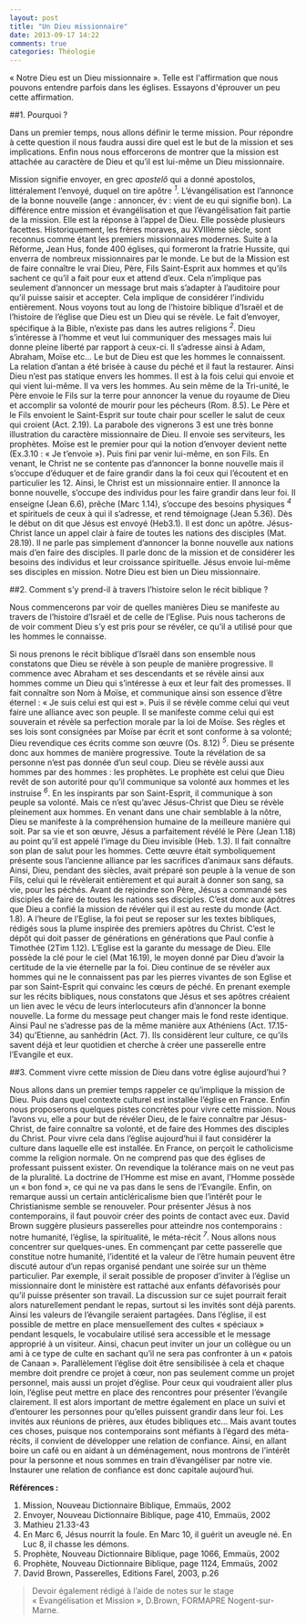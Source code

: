 ```yaml
---
layout: post
title: "Un Dieu missionnaire"
date: 2013-09-17 14:22
comments: true
categories: Théologie
---
```


« Notre Dieu est un Dieu missionnaire ». Telle est l'affirmation que nous pouvons entendre parfois dans les églises.
Essayons d'éprouver un peu cette affirmation.

<!-- more -->

##1. Pourquoi ?

Dans un premier temps, nous allons définir le terme mission. Pour répondre à cette question il nous faudra aussi dire quel est le but de la mission et ses implications. Enfin nous nous efforcerons de montrer que la mission est attachée au caractère de Dieu et qu’il est lui-même un Dieu missionnaire.

Mission signifie envoyer, en grec *apostelô* qui a donné apostolos, littéralement l’envoyé,  duquel on tire apôtre <sup>*1*</sup>. L’évangélisation est l’annonce de la bonne nouvelle (ange : annoncer, év : vient de eu qui signifie bon). La différence entre mission et évangélisation et que l’évangélisation fait partie de la mission. Elle est la réponse à l’appel de Dieu. Elle possède plusieurs facettes.
Historiquement, les frères moraves, au XVIIIème siècle, sont reconnus comme étant les premiers missionnaires modernes. Suite à la Réforme, Jean Hus, fonde 400 églises, qui formeront la fratrie Hussite, qui enverra de nombreux missionnaires par le monde.
Le but de la Mission est de faire connaître le vrai Dieu, Père, Fils Saint-Esprit aux hommes et qu’ils sachent ce qu’il a fait pour eux et attend d’eux. Cela n’implique pas seulement d’annoncer un message brut mais s’adapter à l’auditoire pour qu’il puisse saisir et accepter. Cela implique de considérer l’individu entièrement.
Nous voyons tout au long de l’histoire biblique d’Israël et de l’histoire de l’église que Dieu est un Dieu qui se révèle. Le fait d’envoyer, spécifique à la Bible, n’existe pas dans les autres religions <sup>*2*</sup>. Dieu s’intéresse à l’homme et veut lui communiquer  des messages mais lui donne pleine liberté par rapport à ceux-ci. Il s’adresse ainsi à Adam, Abraham, Moïse etc... Le but de Dieu est que les hommes le connaissent. La relation d’antan a été brisée à cause du péché et il faut la restaurer. Ainsi  Dieu n’est pas statique envers les hommes. Il est à la fois celui qui envoie et qui vient lui-même. Il va vers les hommes. Au sein même de la Tri-unité, le Père envoie le Fils sur la terre pour annoncer la venue du royaume de Dieu et accomplir sa volonté de mourir pour les pécheurs (Rom. 8.5). Le Père et le Fils envoient le Saint-Esprit sur toute chair pour sceller le salut de ceux qui croient (Act. 2.19). La parabole des vignerons 3 est une très bonne illustration du caractère missionnaire de Dieu. Il envoie ses serviteurs, les prophètes. Moïse est le premier pour qui la notion d’envoyer devient nette (Ex.3.10 : « Je t’envoie »). Puis fini par venir lui-même, en son Fils.
En venant, le Christ ne se contente pas d’annoncer la bonne nouvelle mais il s’occupe d’éduquer et de faire grandir dans la foi ceux qui l’écoutent et en particulier les 12. Ainsi, le Christ est un missionnaire entier. Il annonce la bonne nouvelle, s’occupe des individus pour les faire grandir dans leur foi. Il enseigne (Jean 6.6), prêche (Marc 1.14), s’occupe des besoins physiques <sup>*4*</sup> et spirituels de ceux à qui il s’adresse, et rend témoignage (Jean 5.36). Dès le début on dit que Jésus est envoyé (Heb3.1). Il est donc un apôtre.
Jésus-Christ lance un appel clair à faire de toutes les nations des disciples (Mat. 28.19). Il ne parle  pas simplement d’annoncer la bonne nouvelle aux nations mais d’en faire des disciples. Il parle donc  de la mission et de considérer les besoins des individus et leur croissance spirituelle. Jésus envoie lui-même ses disciples en mission. Notre Dieu est bien un Dieu missionnaire.

##2. Comment s’y prend-il à travers l’histoire selon le récit biblique ?

Nous commencerons par voir de quelles manières Dieu se manifeste au travers de l’histoire d’Israël et de celle de l’Eglise. Puis nous tacherons de de voir comment Dieu s’y est pris pour se révéler, ce qu’il a utilisé pour que les hommes le connaisse.

Si nous prenons le récit biblique d’Israël dans son ensemble nous constatons que Dieu se révèle à son peuple de manière progressive. Il commence avec Abraham et ses descendants et se révèle ainsi aux hommes comme un Dieu qui s’intéresse à eux et leur fait des promesses. Il fait connaître son Nom à Moïse, et communique ainsi son essence d’être éternel : « Je suis celui est qui est ». Puis il se révèle comme celui qui veut faire une alliance avec son peuple. Il se manifeste comme celui qui est souverain et révèle sa perfection morale par la loi de Moïse. Ses règles et ses lois sont consignées par Moïse par écrit et sont conforme à sa volonté; Dieu revendique ces écrits comme son œuvre (Os. 8.12) <sup>*5*</sup>. Dieu se présente donc aux hommes de manière progressive. Toute la révélation de sa personne n’est pas donnée d’un seul coup.
Dieu se révèle aussi aux hommes par des hommes : les prophètes. Le prophète est celui que Dieu revêt de son autorité pour qu’il communique sa volonté aux hommes et les instruise <sup>*6*</sup>. En les inspirants par son Saint-Esprit, il communique à son peuple sa volonté.
Mais ce n’est qu’avec Jésus-Christ que Dieu se révèle pleinement aux hommes. En venant dans une chair semblable à la nôtre, Dieu se manifeste à la compréhension humaine de la meilleure manière qui soit. Par sa vie et son œuvre, Jésus a parfaitement révélé le Père (Jean 1.18) au point qu’il est appelé l’image du Dieu invisible (Heb. 1.3). Il fait connaître son plan de salut pour les hommes. Cette œuvre était symboliquement présente sous l’ancienne alliance par les sacrifices d’animaux sans défauts. Ainsi, Dieu, pendant des siècles, avait préparé son peuple à la venue de son Fils, celui qui le révèlerait entièrement et qui aurait à donner son sang, sa vie, pour les péchés.
Avant de rejoindre son Père, Jésus a commandé ses disciples de faire de toutes les nations ses disciples. C’est donc aux apôtres que Dieu a confié la mission de révéler qui il est au reste du monde (Act. 1.8). A l’heure de l’Eglise, la foi peut se reposer sur les textes bibliques, rédigés sous la plume inspirée des premiers apôtres du Christ. C’est le dépôt qui doit passer de générations en générations que Paul confie à Timothée (2Tim 1.12). L’Eglise est la garante du message de Dieu. Elle possède la clé pour le ciel (Mat 16.19), le moyen donné par Dieu d’avoir la certitude de la vie éternelle par la foi. Dieu continue de se révéler aux hommes qui ne le connaissent pas par les pierres vivantes de son Eglise et par son Saint-Esprit qui convainc les cœurs de péché. En prenant exemple sur les récits bibliques, nous constatons que Jésus et ses apôtres créaient un lien avec le vécu de leurs interlocuteurs afin d’annoncer la bonne nouvelle. La forme du message peut changer mais le fond reste identique. Ainsi Paul ne s’adresse pas de la même manière aux Athéniens (Act. 17.15-34) qu’Etienne, au sanhédrin (Act. 7). Ils considèrent leur culture, ce qu’ils savent déjà et leur quotidien et cherche à créer une passerelle entre l’Evangile et eux.

##3. Comment vivre cette mission de Dieu dans votre église aujourd’hui ?

Nous allons dans un premier temps rappeler ce qu’implique la mission de Dieu. Puis dans quel contexte culturel est installée l’église en France. Enfin nous proposerons quelques pistes concrètes pour vivre cette mission.
Nous l’avons vu, elle a pour but de révéler Dieu, de le faire connaître par Jésus-Christ, de faire connaître sa volonté, et de faire des Hommes des disciples du Christ.
Pour vivre cela dans l’église aujourd’hui il faut considérer la culture dans laquelle elle est installée. En France, on perçoit le catholicisme comme la religion normale. On ne comprend pas que des églises de professant puissent exister. On revendique la tolérance mais on ne veut pas de la pluralité. La doctrine de l’Homme est mise en avant, l’Homme possède un « bon fond », ce qui ne va pas dans le sens de l’Evangile. Enfin, on remarque aussi un certain anticléricalisme bien que l’intérêt pour le Christianisme semble se renouveler.
Pour présenter Jésus à nos contemporains, il faut pouvoir créer des points de contact avec eux. David Brown suggère plusieurs passerelles pour atteindre nos contemporains : notre humanité, l’église, la spiritualité, le méta-récit <sup>*7*</sup>. Nous allons nous concentrer sur quelques-unes.
En commençant par cette passerelle que constitue notre humanité, l’identité et la valeur de l’être humain peuvent être discuté autour d’un repas organisé pendant une soirée sur un thème particulier. Par exemple, il serait possible de proposer d’inviter à l’église un missionnaire dont le ministère est rattaché aux enfants défavorisés pour qu’il puisse présenter son travail. La discussion sur ce sujet pourrait ferait alors naturellement pendant le repas, surtout si les invités sont déjà parents. Ainsi les valeurs de l’évangile seraient partagées.
Dans l’église, il est possible de mettre en place mensuellement des cultes « spéciaux » pendant lesquels, le vocabulaire utilisé sera accessible et le message approprié à un visiteur. Ainsi, chacun peut inviter un jour un collègue ou un ami à ce type de culte en sachant qu’il ne sera pas confronter à un « patois de Canaan ». Parallèlement l’église doit être sensibilisée à cela et chaque membre doit prendre ce projet à cœur, non pas seulement comme un projet personnel, mais aussi un projet d’église. Pour ceux qui voudraient aller plus loin, l’église peut mettre en place des rencontres pour présenter l’évangile clairement. Il est alors important de mettre également en place un suivi et d’entourer les personnes pour qu’elles puissent grandir dans leur foi. Les invités aux réunions de prières, aux études bibliques etc...
Mais avant toutes ces choses, puisque nos contemporains sont méfiants à l’égard des méta-récits, il convient de développer une relation de confiance. Ainsi, en allant boire un café ou en aidant à un déménagement, nous montrons de l’intérêt pour la personne et nous sommes en train d’évangéliser par notre vie. Instaurer une relation de confiance est donc capitale aujourd’hui.

**Références :**
>
1.	Mission, Nouveau Dictionnaire Biblique, Emmaüs, 2002
2.	Envoyer, Nouveau Dictionnaire Biblique, page 410, Emmaüs, 2002
3.	Mathieu 21.33-43
4.	En Marc 6, Jésus nourrit la foule. En Marc 10, il guérit un aveugle né. En Luc 8, il chasse les démons.
5.	Prophète, Nouveau Dictionnaire Biblique, page 1066, Emmaüs, 2002
6.	Prophète, Nouveau Dictionnaire Biblique, page 1124, Emmaüs, 2002
7.	David Brown, Passerelles, Editions Farel, 2003, p.26

>Devoir également rédigé à l’aide de notes sur le stage « Evangélisation et Mission », D.Brown, FORMAPRE Nogent-sur-Marne.
